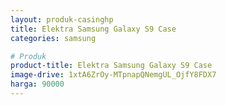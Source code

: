 ```yaml
---
layout: produk-casinghp
title: Elektra Samsung Galaxy S9 Case
categories: samsung

# Produk
product-title: Elektra Samsung Galaxy S9 Case
image-drive: 1xtA6ZrOy-MTpnapQNemgUL_OjfY8FDX7
harga: 90000
---
```

